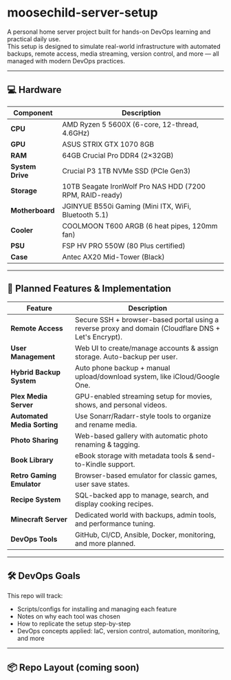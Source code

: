 # moosechild-server-setup

A personal home server project built for hands-on DevOps learning and practical daily use.  
This setup is designed to simulate real-world infrastructure with automated backups, remote access, media streaming, version control, and more — all managed with modern DevOps practices.

---

## 💻 Hardware

| Component        | Description |
|------------------|-------------|
| **CPU**          | AMD Ryzen 5 5600X (6-core, 12-thread, 4.6GHz) |
| **GPU**          | ASUS STRIX GTX 1070 8GB |
| **RAM**          | 64GB Crucial Pro DDR4 (2×32GB) |
| **System Drive** | Crucial P3 1TB NVMe SSD (PCIe Gen3) |
| **Storage**      | 10TB Seagate IronWolf Pro NAS HDD (7200 RPM, RAID-ready) |
| **Motherboard**  | JGINYUE B550i Gaming (Mini ITX, WiFi, Bluetooth 5.1) |
| **Cooler**       | COOLMOON T600 ARGB (6 heat pipes, 120mm fan) |
| **PSU**          | FSP HV PRO 550W (80 Plus certified) |
| **Case**         | Antec AX20 Mid-Tower (Black) |

---

## 🔧 Planned Features & Implementation

| Feature | Description |
|--------|-------------|
| **Remote Access** | Secure SSH + browser-based portal using a reverse proxy and domain (Cloudflare DNS + Let's Encrypt). |
| **User Management** | Web UI to create/manage accounts & assign storage. Auto-backup per user. |
| **Hybrid Backup System** | Auto phone backup + manual upload/download system, like iCloud/Google One. |
| **Plex Media Server** | GPU-enabled streaming setup for movies, shows, and personal videos. |
| **Automated Media Sorting** | Use Sonarr/Radarr-style tools to organize and rename media. |
| **Photo Sharing** | Web-based gallery with automatic photo renaming & tagging. |
| **Book Library** | eBook storage with metadata tools & send-to-Kindle support. |
| **Retro Gaming Emulator** | Browser-based emulator for classic games, user save states. |
| **Recipe System** | SQL-backed app to manage, search, and display cooking recipes. |
| **Minecraft Server** | Dedicated world with backups, admin tools, and performance tuning. |
| **DevOps Tools** | GitHub, CI/CD, Ansible, Docker, monitoring, and more planned. |

---

## 🛠️ DevOps Goals

This repo will track:
- Scripts/configs for installing and managing each feature
- Notes on why each tool was chosen
- How to replicate the setup step-by-step
- DevOps concepts applied: IaC, version control, automation, monitoring, and more

---

## 📦 Repo Layout (coming soon)


